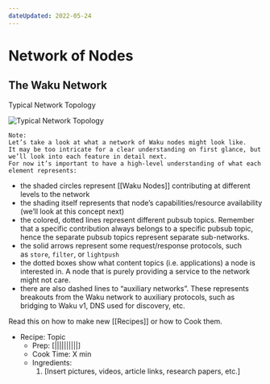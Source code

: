 ```yaml
---
dateUpdated: 2022-05-24
---
```


# Network of Nodes

## The Waku Network  
Typical Network Topology

![Typical Network Topology](https://i.imgur.com/MTcNKTt.png)

```
Note:
Let’s take a look at what a network of Waku nodes might look like.  
It may be too intricate for a clear understanding on first glance, but we’ll look into each feature in detail next.  
For now it’s important to have a high-level understanding of what each element represents:
```
-   the shaded circles represent [[Waku Nodes]] contributing at different levels to the network
-   the shading itself represents that node’s capabilities/resource availability (we’ll look at this concept next)
-   the colored, dotted lines represent different pubsub topics. Remember that a specific contribution always belongs to a specific pubsub topic, hence the separate pubsub topics represent separate sub-networks.
-   the solid arrows represent some request/response protocols, such as `store`, `filter`, or `lightpush`
-   the dotted boxes show what content topics (i.e. applications) a node is interested in. A node that is purely providing a service to the network might not care.
-   there are also dashed lines to “auxiliary networks”. These represents breakouts from the Waku network to auxiliary protocols, such as bridging to Waku v1, DNS used for discovery, etc.

Read this on how to make new [[Recipes]] or how to Cook them.

- Recipe: Topic
	- Prep: [||||||||||]
	- Cook Time: X min
	- Ingredients: 
		1. [Insert pictures, videos, article links, research papers, etc.]
